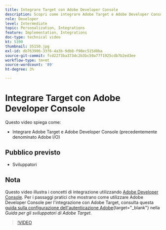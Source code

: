 ```yaml
---
title: Integrare Target con Adobe Developer Console
description: Scopri come integrare Adobe Target e Adobe Developer Console.
role: Developer
level: Intermediate
topic: Personalization, Integrations
feature: Implementation, Integrations
doc-type: technical video
kt: 5390
thumbnail: 35150.jpg
exl-id: db763906-33f6-4a3b-9db8-f90ec515d8ba
source-git-commit: fcd2273ba373dc2b3bc59a77f1925cdb7b2ed3ee
workflow-type: tm+mt
source-wordcount: '89'
ht-degree: 3%

---
```


# Integrare Target con Adobe Developer Console

Questo video spiega come:

* Integrare Adobe Target e Adobe Developer Console (precedentemente denominato Adobe I/O)

## Pubblico previsto

* Sviluppatori

## Nota

Questo video illustra i concetti di integrazione utilizzando [Adobe Developer Console](https://developer.adobe.com/developer-console/). Per i passaggi pratici che mostrano come utilizzare Adobe Developer Console per l&#39;integrazione con Adobe Target, consulta questa [guida sulla configurazione dell&#39;autenticazione Adobe](https://experienceleague.adobe.com/docs/target-dev/developer/api/configure-authentication.html?lang=it){target="_blank"} nella *Guida per gli sviluppatori di Adobe Target*.

>[!VIDEO](https://video.tv.adobe.com/v/35150/?quality=12)
